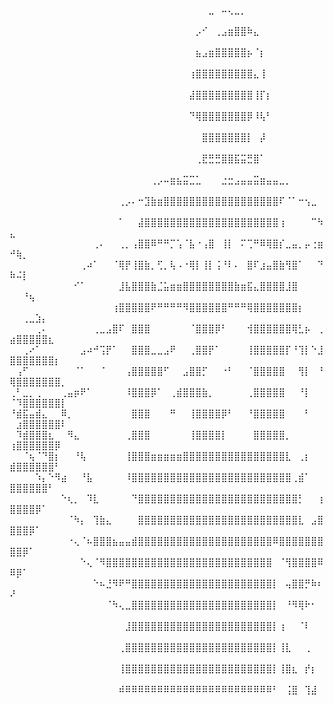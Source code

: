 ⠀⠀⠀⠀⠀⠀⠀⠀⠀⠀⠀⠀⠀⠀⠀⠀⠀⠀⠀⠀⠀⠀⠀⠀⠀⠀⠀⠀⠀⠀⠀⣀⠀⠤⢄⣀⡀⠀⠀⠀⠀⠀⠀⠀⠀⠀⠀⠀⠀⠀⠀⠀⠀⠀⠀⠀⠀⠀
⠀⠀⠀⠀⠀⠀⠀⠀⠀⠀⠀⠀⠀⠀⠀⠀⠀⠀⠀⠀⠀⠀⠀⠀⠀⠀⠀⠀⠀⡠⠊⠀⢀⣠⣶⣿⣿⠷⣄⠀⠀⠀⠀⠀⠀⠀⠀⠀⠀⠀⠀⠀⠀⠀⠀⠀⠀⠀
⠀⠀⠀⠀⠀⠀⠀⠀⠀⠀⠀⠀⠀⠀⠀⠀⠀⠀⠀⠀⠀⠀⠀⠀⠀⠀⠀⠀⠀⣦⣠⣶⣿⣿⣿⣿⣿⡦⠈⡆⠀⠀⠀⠀⠀⠀⠀⠀⠀⠀⠀⠀⠀⠀⠀⠀⠀⠀
⠀⠀⠀⠀⠀⠀⠀⠀⠀⠀⠀⠀⠀⠀⠀⠀⠀⠀⠀⠀⠀⠀⠀⠀⠀⠀⠀⠀⢰⣿⣿⣿⣿⣿⣿⣿⣿⣿⣄⢸⠀⠀⠀⠀⠀⠀⠀⠀⠀⠀⠀⠀⠀⠀⠀⠀⠀⠀
⠀⠀⠀⠀⠀⠀⠀⠀⠀⠀⠀⠀⠀⠀⠀⠀⠀⠀⠀⠀⠀⠀⠀⠀⠀⠀⠀⠀⣼⣿⣿⣿⣿⣿⣿⣿⣿⣿⢸⡏⡆⠀⠀⠀⠀⠀⠀⠀⠀⠀⠀⠀⠀⠀⠀⠀⠀⠀
⠀⠀⠀⠀⠀⠀⠀⠀⠀⠀⠀⠀⠀⠀⠀⠀⠀⠀⠀⠀⠀⠀⠀⠀⠀⠀⠀⠀⠙⢿⣿⣿⣿⣿⣿⣿⣿⡿⠸⢧⠃⠀⠀⠀⠀⠀⠀⠀⠀⠀⠀⠀⠀⠀⠀⠀⠀⠀
⠀⠀⠀⠀⠀⠀⠀⠀⠀⠀⠀⠀⠀⠀⠀⠀⠀⠀⠀⠀⠀⠀⠀⠀⠀⠀⠀⠀⠀⠀⣿⣿⣿⣿⣿⣿⣿⡇⠀⡼⠀⠀⠀⠀⠀⠀⠀⠀⠀⠀⠀⠀⠀⠀⠀⠀⠀⠀
⠀⠀⠀⠀⠀⠀⠀⠀⠀⠀⠀⠀⠀⠀⠀⠀⠀⠀⠀⠀⠀⠀⠀⠀⠀⠀⠀⠀⠀⢀⣟⣛⣛⣿⣿⣯⣭⣛⣿⠁⠀⠀⠀⠀⠀⠀⠀⠀⠀⠀⠀⠀⠀⠀⠀⠀⠀⠀
⠀⠀⠀⠀⠀⠀⠀⠀⠀⠀⠀⠀⠀⠀⠀⠀⠀⠀⠀⠀⠀⠀⢀⡠⠤⣶⣦⣭⣉⣁⠀⠀⠀⣐⣒⣠⣤⣤⣭⣶⣤⣤⣀⡀⠀⠀⠀⠀⠀⠀⠀⠀⠀⠀⠀⠀⠀⠀
⠀⠀⠀⠀⠀⠀⠀⠀⠀⠀⠀⠀⠀⠀⠀⠀⠀⢀⡠⠄⠒⣹⣷⣶⣿⣿⣿⣿⣿⣿⣿⣿⣿⣿⣿⣿⣿⣿⣿⣿⣿⣿⠏⠈⠁⠒⢢⣀⠀⠀⠀⠀⠀⠀⠀⠀⠀⠀
⠀⠀⠀⠀⠀⠀⠀⠀⠀⠀⠀⠀⠀⠀⠀⠀⠀⠁⠀⠀⣼⣿⣿⣿⣿⣿⣿⣿⣿⣿⣿⣿⣿⣿⣿⣿⣿⣿⣿⣿⣿⣿⢰⠀⠀⠀⠀⠉⠳⣄⠀⠀⠀⠀⠀⠀⠀⠀
⠀⠀⠀⠀⠀⠀⠀⠀⠀⠀⠀⠀⠀⢀⠄⠀⠀⢀⡀⢠⣿⣿⠿⠛⠛⡉⢡⠈⣧⠐⢠⣿⠀⢸⡇⠀⠍⢉⠛⠿⢿⣿⡎⣀⣤⡀⡤⢐⣶⠚⢷⡀⠀⠀⠀⠀⠀⠀
⠀⠀⠀⠀⠀⠀⠀⠀⠀⠀⠀⢀⠴⠁⠀⠀⠈⢿⡟⢸⣿⣷⡀⢋⡀⢧⠠⠐⢿⡇⢸⡇⢨⠘⠇⠄⠀⣿⠏⣰⣤⣿⣷⢻⣿⠁⠀⠀⠙⠷⠬⡇⠀⠀⠀⠀⠀⠀
⠀⠀⠀⠀⠀⠀⠀⠀⠀⠀⠊⠁⠀⠀⠀⠀⠀⣸⣧⣿⣿⣿⣷⣈⣥⣶⣶⣿⣿⣿⣿⣿⣿⣿⣿⣷⣶⣯⣄⣿⣿⣿⣿⣸⣿⠀⠀⠀⠀⠀⠀⠘⢦⠀⠀⠀⠀⠀
⠀⠀⠀⠀⠀⠀⠀⠀⠀⠀⠀⠀⠀⠀⠀⠀⢰⣿⣿⣿⣿⣿⠟⠛⠛⠛⠛⠻⣿⣿⣿⣿⣿⣿⠛⠛⠛⢿⣿⣿⣿⣿⣿⣿⣿⡆⠀⠀⠀⠀⠀⢀⣀⣱⡄⠀⠀⠀
⠀⠀⠀⠀⢀⠄⠀⠀⠀⠀⠀⠀⠀⢀⣀⣠⣿⠏⠀⣿⣿⣿⠀⠀⠀⠀⠀⠀⠈⣿⣿⣿⡿⠃⠀⠀⠀⢺⣿⣿⣿⣿⣿⣿⢿⣃⡦⠀⢀⣴⣿⣿⣿⣿⣿⣆⠀⠀
⠀⠀⢀⠔⠁⠀⠀⠀⠀⠀⠀⣠⠴⠚⢩⡟⠁⠀⠀⣿⣿⣿⣀⣀⣠⠟⠀⠀⢀⣿⣿⡟⠁⠀⠀⠀⠀⢸⣿⣿⣿⣿⣿⡏⠘⢹⡇⠑⣸⣿⣿⣿⣿⣿⣿⣿⡆⠀
⠀⢠⠋⠀⠀⠀⠀⠀⠀⠀⠈⠁⠀⠀⠈⠀⠀⠀⢠⣿⣿⣿⣿⣿⠋⠀⠀⣠⣿⣿⡋⠀⠀⠐⠃⠀⠀⠈⣿⣿⣿⣿⣿⠀⠀⢻⡇⠀⠘⢿⣿⣿⣿⣿⣿⣿⣿⡀
⢀⠃⣀⡀⢀⠀⠀⠀⢀⣤⡶⠟⠁⠀⠀⠀⠀⠀⠸⣿⣿⣿⡿⠁⠀⢀⣾⣿⣿⣿⣷⡀⠀⠀⠀⠀⠀⢀⣿⣿⣿⣿⣿⠀⠀⠘⡇⠀⠀⠈⠹⣿⣿⣿⣿⣿⣿⡇
⠘⣾⣯⣤⣾⣄⠀⠀⠿⡀⠀⠀⠀⠀⠀⠀⠀⠀⠀⣿⣿⣿⠀⠀⠀⠛⠀⠀⢸⣿⣿⣿⣿⡿⠃⠀⠀⠘⣿⣿⣿⣿⣿⠀⠀⠀⠃⠀⠀⠀⣰⣿⣿⣿⣿⣿⣿⠇
⠀⠹⣾⣿⣿⣿⣆⠀⠀⠻⣄⠀⠀⠀⠀⠀⠀⠀⢀⣿⣿⣿⠀⠀⠀⠀⠀⠀⢸⣿⣿⣿⣿⡇⠀⠀⠀⠀⣿⣿⣿⣿⣿⡀⠀⠀⠀⠀⠀⢰⣿⣿⣿⣿⣿⣿⡿⠀
⠀⠀⠈⢦⠈⠙⣿⡆⠀⠀⠘⢧⠀⠀⠀⠀⠀⠀⢸⣿⣿⣿⣶⣶⣶⣶⣶⣿⣿⣿⣿⣿⣿⣿⣿⣿⣿⣿⣿⣿⣿⣿⣿⣇⠀⢀⡆⠀⠀⣾⣿⣿⣿⣿⣿⣿⠃⠀
⠀⠀⠀⠀⠱⡄⠑⠻⣴⠀⠀⠘⣧⠀⠀⠀⠀⠀⠸⣿⣿⣿⣿⣿⣿⣿⣿⣿⣿⣿⣿⣿⣿⣿⣿⣿⣿⣿⣿⣿⣿⣿⣿⣿⢀⣾⠁⠀⠀⣿⣿⣿⣿⣿⣿⠃⠀⠀
⠀⠀⠀⠀⠀⠀⠀⠀⠑⢆⡀⠀⠹⣇⠀⠀⠀⠀⠀⠙⣿⣿⣿⣿⣿⣿⣿⣿⣿⣿⣿⣿⣿⣿⣿⣿⣿⣿⣿⣿⣿⣿⣿⣿⣿⡃⠀⠀⢰⣿⣿⣿⣿⡿⠁⠀⠀⠀
⠀⠀⠀⠀⠀⠀⠀⠀⠀⠈⠳⡄⠀⢹⣷⣄⠀⠀⠀⠀⣿⣿⣿⣿⣿⣿⣿⣿⣿⣿⣿⣿⣿⣿⣿⣿⣿⣿⣿⣿⣿⣿⣿⣿⣿⣇⠀⣠⣿⣿⣿⣿⡿⠁⠀⠀⠀⠀
⠀⠀⠀⠀⠀⠀⠀⠀⠀⠐⢄⠈⠦⣿⣿⣿⣦⣤⣤⣾⣿⣿⣿⣿⣿⣿⣿⣿⣿⣿⣿⣿⣿⣿⣿⣿⣿⣿⣿⣿⣿⠿⣿⣿⣿⣿⣿⣿⣿⣿⣿⡿⠁⠀⠀⠀⠀⠀
⠀⠀⠀⠀⠀⠀⠀⠀⠀⠀⠀⠑⢄⠈⠻⣿⣿⣿⣿⣿⣿⣿⣿⣿⣿⣿⣿⣿⣿⣿⣿⣿⣿⣿⣿⣿⣿⣿⣿⣿⣿⠀⠈⢻⣿⣿⣿⣿⠿⠿⡿⠁⠀⠀⠀⠀⠀⠀
⠀⠀⠀⠀⠀⠀⠀⠀⠀⠀⠀⠀⠀⠑⠦⣘⠻⠟⠛⣿⣿⣿⣿⣿⣿⣿⣿⣿⣿⣿⣿⣿⣿⣿⣿⣿⣿⣿⣿⣿⣿⡇⠀⢤⣿⣿⡛⠷⠆⠜⠀⠀⠀⠀⠀⠀⠀⠀
⠀⠀⠀⠀⠀⠀⠀⠀⠀⠀⠀⠀⠀⠀⠀⠈⠳⢄⣀⣿⣿⣿⣿⣿⣿⣿⣿⣿⣿⣿⣿⣿⣿⣿⣿⣿⣿⣿⣿⣿⣿⡇⠀⠘⠻⢿⠗⠂⠀⠀⠀⠀⠀⠀⠀⠀⠀⠀
⠀⠀⠀⠀⠀⠀⠀⠀⠀⠀⠀⠀⠀⠀⠀⠀⠀⠀⣸⣿⣿⣿⣿⣿⣿⣿⣿⣿⣿⣿⣿⣿⣿⣿⣿⣿⣿⣿⣿⣿⣿⡇⢰⠀⠀⠈⠇⠀⠀⠀⠀⠀⠀⠀⠀⠀⠀⠀
⠀⠀⠀⠀⠀⠀⠀⠀⠀⠀⠀⠀⠀⠀⠀⠀⠀⢀⣿⣿⣿⣿⣿⣿⣿⣿⣿⣿⣿⣿⣿⣿⣿⣿⣿⣿⣿⣿⣿⣿⣿⡇⢸⣇⠀⠀⢀⠀⠀⠀⠀⠀⠀⠀⠀⠀⠀⠀
⠀⠀⠀⠀⠀⠀⠀⠀⠀⠀⠀⠀⠀⠀⠀⠀⠀⢸⣿⣿⣿⣿⣿⣿⣿⣿⣿⣿⣿⣿⣿⣿⣿⣿⣿⣿⣿⣿⣿⣿⣿⡇⢸⣿⣆⠀⡞⡆⠀⠀⠀⠀⠀⠀⠀⠀⠀⠀
⠀⠀⠀⠀⠀⠀⠀⠀⠀⠀⠀⠀⠀⠀⠀⠀⠀⠾⠿⠿⠿⠿⠿⠿⠿⠿⠿⠿⠿⠿⠿⠿⠿⠿⠿⠿⠿⠿⠿⠿⠿⠃⠀⢨⣿⠀⢹⣼⠀⠀⠀⠀⠀⠀⠀⠀⠀⠀
